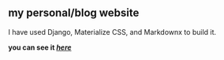 ## my personal/blog website 
I have used Django, Materialize CSS, and Markdownx to build it.

**you can see it *[here](https://pouriamoradpour.pythonanywhere.com/)***
